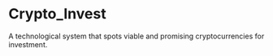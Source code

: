 # Crypto_Invest
A technological system that spots viable and promising cryptocurrencies for investment.
